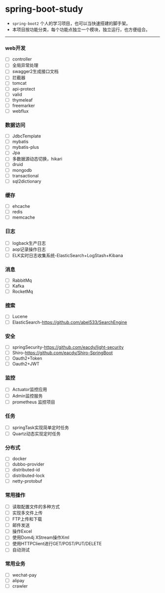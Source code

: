 # spring-boot-study
- `spring-boot2` 个人的学习项目，也可以当快速搭建的脚手架。 
- 本项目按功能分类，每个功能点独立一个模块，独立运行，也方便组合。
---
### web开发
- [ ] controller
- [ ] 全局异常处理
- [ ] swagger2生成接口文档
- [ ] 拦截器
- [ ] tomcat
- [ ] api-protect
- [ ] valid
- [ ] thymeleaf
- [ ] freemarker
- [ ] webflux
### 数据访问
- [ ] JdbcTemplate
- [ ] mybatis
- [ ] mybatis-plus
- [ ] Jpa
- [ ] 多数据源动态切换，hikari
- [ ] druid
- [ ] mongodb
- [ ] transactional
- [ ] sql2dictionary
### 缓存
- [ ] ehcache
- [ ] redis
- [ ] memcache
### 日志
- [ ] logback生产日志
- [ ] aop记录操作日志
- [ ] ELK实时日志收集系统-ElasticSearch+LogStash+Kibana
### 消息
- [ ] RabbitMq
- [ ] Kafka
- [ ] RocketMq
### 搜索
- [ ] Lucene
- [ ] ElasticSearch-https://github.com/abel533/SearchEngine
### 安全
- [ ] springSecurity-https://github.com/eacdy/light-security
- [ ] Shiro-https://github.com/eacdy/Shiro-SpringBoot
- [ ] Oauth2+Token
- [ ] Oauth2+JWT
### 监控
- [ ] Actuator监控应用
- [ ] Admin监控服务
- [ ] prometheus 监控项目
### 任务
- [ ] springTask实现简单定时任务
- [ ] Quartz动态实现定时任务
### 分布式
- [ ] docker
- [ ] dubbo-provider
- [ ] distributed-id
- [ ] distributed-lock
- [ ] netty-protobuf
### 常用操作
- [ ] 读取配置文件的多种方式
- [ ] 实现多文件上传
- [ ] FTP上传和下载
- [ ] 邮件发送
- [ ] 操作Excel
- [ ] 使用Dom4j XStream操作Xml
- [ ] 使用HTTPClient进行GET/POST/PUT/DELETE
- [ ] 自动测试
### 常用业务
- [ ] wechat-pay
- [ ] alipay
- [ ] crawler
